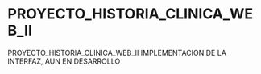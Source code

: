 # PROYECTO_HISTORIA_CLINICA_WEB_II
PROYECTO_HISTORIA_CLINICA_WEB_II
IMPLEMENTACION DE LA INTERFAZ, AUN EN DESARROLLO
